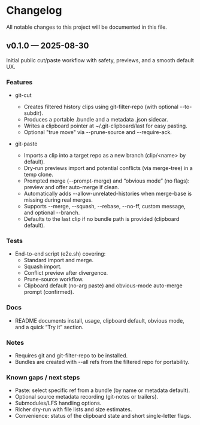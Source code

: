 # Changelog

All notable changes to this project will be documented in this file.

## v0.1.0 — 2025-08-30

Initial public cut/paste workflow with safety, previews, and a smooth default UX.

 
### Features

- git-cut
  - Creates filtered history clips using git-filter-repo (with optional --to-subdir).
  - Produces a portable .bundle and a metadata .json sidecar.
  - Writes a clipboard pointer at ~/.git-clipboard/last for easy pasting.
  - Optional "true move" via --prune-source and --require-ack.

- git-paste
  - Imports a clip into a target repo as a new branch (clip/\<name\> by default).
  - Dry-run previews import and potential conflicts (via merge-tree) in a temp clone.
  - Prompted merge (--prompt-merge) and “obvious mode” (no flags): preview and offer auto-merge if clean.
  - Automatically adds --allow-unrelated-histories when merge-base is missing during real merges.
  - Supports --merge, --squash, --rebase, --no-ff, custom message, and optional --branch.
  - Defaults to the last clip if no bundle path is provided (clipboard default).

### Tests

- End-to-end script (e2e.sh) covering:
  - Standard import and merge.
  - Squash import.
  - Conflict preview after divergence.
  - Prune-source workflow.
  - Clipboard default (no-arg paste) and obvious-mode auto-merge prompt (confirmed).

### Docs

- README documents install, usage, clipboard default, obvious mode, and a quick “Try it” section.

### Notes

- Requires git and git-filter-repo to be installed.
- Bundles are created with --all refs from the filtered repo for portability.

### Known gaps / next steps

- Paste: select specific ref from a bundle (by name or metadata default).
- Optional source metadata recording (git-notes or trailers).
- Submodules/LFS handling options.
- Richer dry-run with file lists and size estimates.
- Convenience: status of the clipboard state and short single-letter flags.
